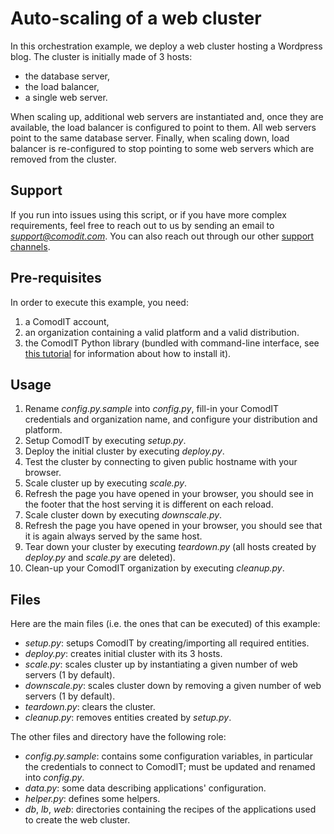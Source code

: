 # Auto-scaling of a web cluster

In this orchestration example, we deploy a web cluster hosting a Wordpress blog.
The cluster is initially made of 3 hosts:

- the database server,
- the load balancer,
- a single web server.

When scaling up, additional web servers are instantiated and, once they are
available, the load balancer is configured to point to them. All web servers
point to the same database server. Finally, when scaling down,
load balancer is re-configured to stop pointing to some web servers which are
removed from the cluster.

## Support

If you run into issues using this script, or if you have more complex requirements, feel free
to reach out to us by sending an email to *support@comodit.com*. You can also reach out
through our other [support channels](http://www.comodit.com/resources/support.html).

## Pre-requisites

In order to execute this example, you need:

1. a ComodIT account,
2. an organization containing a valid platform and a valid distribution.
3. the ComodIT Python library (bundled with command-line interface, see [this
tutorial](http://comodit.com/resources/tutorials/cli.html) for information about
how to install it).

## Usage

1. Rename *config.py.sample* into *config.py*, fill-in your ComodIT credentials
and organization name, and configure your distribution and platform.
2. Setup ComodIT by executing *setup.py*.
3. Deploy the initial cluster by executing *deploy.py*.
4. Test the cluster by connecting to given public hostname with your browser.
5. Scale cluster up by executing *scale.py*.
6. Refresh the page you have opened in your browser, you should see in the footer
that the host serving it is different on each reload.
7. Scale cluster down by executing *downscale.py*.
8. Refresh the page you have opened in your browser, you should see that it is again
always served by the same host.
9. Tear down your cluster by executing *teardown.py* (all hosts created by *deploy.py*
and *scale.py* are deleted).
10. Clean-up your ComodIT organization by executing *cleanup.py*.

## Files

Here are the main files (i.e. the ones that can be executed) of this example:

- *setup.py*: setups ComodIT by creating/importing all required entities.
- *deploy.py*: creates initial cluster with its 3 hosts.
- *scale.py*: scales cluster up by instantiating a given number of web servers
(1 by default).
- *downscale.py*: scales cluster down by removing a given number of web servers
(1 by default).
- *teardown.py*: clears the cluster.
- *cleanup.py*: removes entities created by *setup.py*.

The other files and directory have the following role:

- *config.py.sample*: contains some configuration variables, in particular the
credentials to connect to ComodIT; must be updated and renamed into *config.py*.
- *data.py*: some data describing applications' configuration.
- *helper.py*: defines some helpers.
- *db*, *lb*, *web*: directories containing the recipes of the applications used
to create the web cluster.
